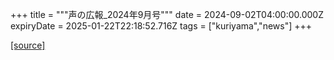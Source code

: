 +++
title = """声の広報_2024年9月号"""
date = 2024-09-02T04:00:00.000Z
expiryDate = 2025-01-22T22:18:52.716Z
tags = ["kuriyama","news"]
+++


[[source]](https://www.town.kuriyama.hokkaido.jp/site/koho/28728.html)
